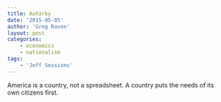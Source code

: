 ```yaml
---
title: Autarky
date: '2015-05-05'
author: 'Greg Raven'
layout: post
categories:
    - economics
    - nationalism
tags:
    - 'Jeff Sessions'
---
```


America is a country, not a spreadsheet. A country puts the needs of its own citizens first.
